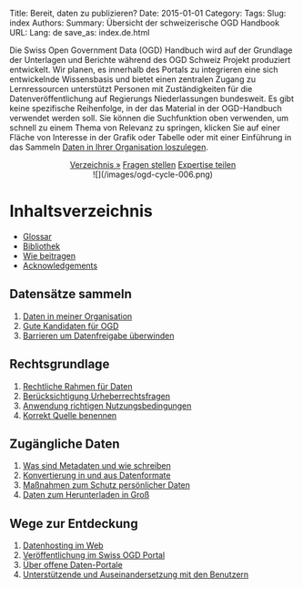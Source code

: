 Title: Bereit, daten zu publizieren?
Date: 2015-01-01
Category:
Tags:
Slug: index
Authors:
Summary: Übersicht der schweizerische OGD Handbook
URL:
Lang: de
save_as: index.de.html


Die Swiss Open Government Data (OGD) Handbuch wird auf der Grundlage der Unterlagen und Berichte während des OGD Schweiz Projekt produziert entwickelt. Wir planen, es innerhalb des Portals zu integrieren eine sich entwickelnde Wissensbasis und bietet einen zentralen Zugang zu Lernressourcen unterstützt Personen mit Zuständigkeiten für die Datenveröffentlichung auf Regierungs Niederlassungen bundesweit.
Es gibt keine spezifische Reihenfolge, in der das Material in der OGD-Handbuch verwendet werden soll. Sie können die Suchfunktion oben verwenden, um schnell zu einem Thema von Relevanz zu springen, klicken Sie auf einer Fläche von Interesse in der Grafik oder Tabelle oder mit einer Einführung in das Sammeln [Daten in Ihrer Organisation loszulegen](/handbook/inventory).

<center>
<a class="btn btn-primary btn-large" href="#contents">Verzeichnis »</a>
<a class="btn btn-success" href="/en/contact" role="button">Fragen stellen</a>
<a class="btn btn-info btn-large" href="http://www.ogdhandbook.ch#survey">Expertise teilen</a>
</center>

<center>
![](/images/ogd-cycle-006.png)
</center>

<a name="contents"></a>
# <i class="fa fa-book fa-sm" style="font-size: 1em; color:#009688"></i> Inhaltsverzeichnis

- [Glossar](/handbook/glossary)
- [Bibliothek](/library/references)
- [Wie beitragen](pages/howto)
- [Acknowledgements](pages/thanks)

## Datensätze sammeln

1. [Daten in meiner Organisation](/handbook/inventory)
1. [Gute Kandidaten für OGD](/handbook/criteria)
1. [Barrieren um Datenfreigabe überwinden](/handbook/barriers)

## Rechtsgrundlage

1. [Rechtliche Rahmen für Daten](/handbook/legal)
1. [Berücksichtigung Urheberrechtsfragen](/handbook/copyright)
1. [Anwendung richtigen Nutzungsbedingungen](/handbook/terms)
1. [Korrekt Quelle benennen](/handbook/attribution)

## Zugängliche Daten

1. [Was sind Metadaten und wie schreiben](/handbook/metadata)
1. [Konvertierung in und aus Datenformate](/handbook/formats)
1. [Maßnahmen zum Schutz persönlicher Daten](/handbook/privacy)
1. [Daten zum Herunterladen in Groß](/handbook/bulk)

## Wege zur Entdeckung

1. [Datenhosting im Web](/handbook/hosting)
1. [Veröffentlichung im Swiss OGD Portal](/handbook/ch-ogd)
1. [Über offene Daten-Portale](/handbook/ogd-portals)
1. [Unterstützende und Auseinandersetzung mit den Benutzern](/handbook/support)
